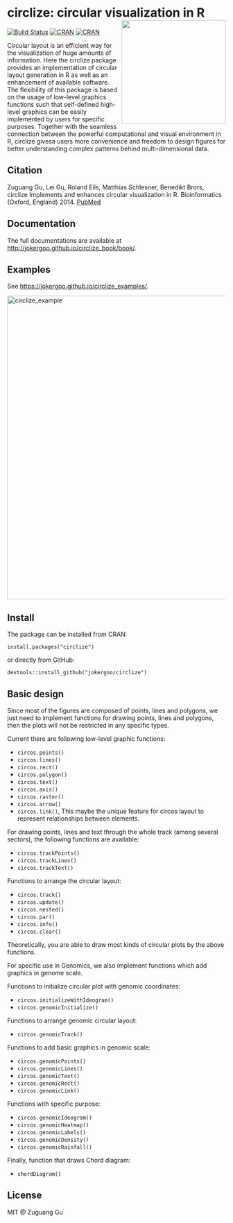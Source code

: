

# circlize: circular visualization in R <a href="http://jokergoo.github.io/circlize_book/book/"><img src="http://jokergoo.github.io/circlize_book/book/images/circlize_cover.jpg" width=240 align="right" ></a>


[![Build Status](https://travis-ci.org/jokergoo/circlize.svg)](https://travis-ci.org/jokergoo/circlize)
[![CRAN](http://www.r-pkg.org/badges/version/circlize)](https://cran.r-project.org/web/packages/circlize/index.html) 
[![CRAN](https://cranlogs.r-pkg.org/badges/grand-total/circlize)](https://cran.r-project.org/web/packages/circlize/index.html) 

Circular layout is an efficient way for the visualization of huge 
    amounts of information. Here the circlize package provides an implementation 
    of circular layout generation in R as well as an enhancement of available 
    software. The flexibility of this package is based on the usage of low-level 
    graphics functions such that self-defined high-level graphics can be easily 
    implemented by users for specific purposes. Together with the seamless 
    connection between the powerful computational and visual environment in R, 
    circlize givesa users more convenience and freedom to design figures for 
    better understanding complex patterns behind multi-dimensional data.

## Citation

Zuguang Gu, Lei Gu, Roland Eils, Matthias Schlesner, Benedikt Brors, circlize Implements and enhances circular visualization in R. Bioinformatics (Oxford, England) 2014. [PubMed](http://www.ncbi.nlm.nih.gov/pubmed/24930139)

## Documentation

The full documentations are available at http://jokergoo.github.io/circlize_book/book/.

## Examples

See https://jokergoo.github.io/circlize_examples/.

<img width="700" alt="circlize_example" src="http://jokergoo.github.io/circlize_book/book/images/ciclize_examples.jpg">

## Install

The package can be installed from CRAN:

```
install.packages("circlize")
```

or directly from GitHub:

```
devtools::install_github("jokergoo/circlize")
```

## Basic design

Since most of the figures are composed of points, lines and polygons, 
we just need to implement functions for drawing points, lines and polygons,
then the plots will not be restricted in any specific types.

Current there are following low-level graphic functions: 

- `circos.points()`
- `circos.lines()`
- `circos.rect()`
- `circos.polygon()`
- `circos.text()`
- `circos.axis()`
- `circos.raster()`
- `circos.arrow()`
- `circos.link()`, This maybe the unique feature for circos layout to represent relationships between elements.
 
For drawing points, lines and text through the whole track (among several sectors), the following 
functions are available:

- `circos.trackPoints()`
- `circos.trackLines()`
- `circos.trackText()`

Functions to arrange the circular layout:

- `circos.track()`
- `circos.update()`
- `circos.nested()`
- `circos.par()`
- `circos.info()`
- `circos.clear()`

Theoretically, you are able to draw most kinds of circular plots by the above functions.

For specific use in Genomics, we also implement functions which add graphics in genome scale.

Functions to initialize circular plot with genomic coordinates:
 
- `circos.initializeWithIdeogram()`
- `circos.genomicInitialize()`

Functions to arrange genomic circular layout:

- `circos.genomicTrack()`

Functions to add basic graphics in genomic scale:

- `circos.genomicPoints()`
- `circos.genomicLines()`
- `circos.genomicText()`
- `circos.genomicRect()`
- `circos.genomicLink()`

Functions with specific purpose:

- `circos.genomicIdeogram()`
- `circos.genomicHeatmap()`
- `circos.genomicLabels()`
- `circos.genomicDensity()`
- `circos.genomicRainfall()`

Finally, function that draws Chord diagram:

- `chordDiagram()`


## License

MIT @ Zuguang Gu
